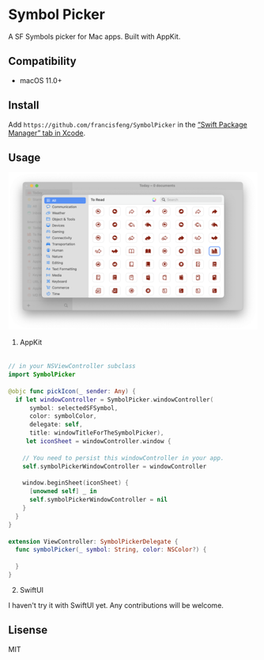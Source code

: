 # Symbol Picker

A SF Symbols picker for Mac apps. Built with AppKit.

## Compatibility

- macOS 11.0+

## Install

Add `https://github.com/francisfeng/SymbolPicker` in the [“Swift Package Manager” tab in Xcode](https://developer.apple.com/documentation/xcode/adding_package_dependencies_to_your_app).

## Usage

![screenshot of Symbol Picker](Images/screenshot.PNG)

1. AppKit
```swift

// in your NSViewController subclass
import SymbolPicker

@objc func pickIcon(_ sender: Any) {
  if let windowController = SymbolPicker.windowController(
      symbol: selectedSFSymbol,
      color: symbolColor,
      delegate: self,
      title: windowTitleForTheSymbolPicker),
     let iconSheet = windowController.window {
    
    // You need to persist this windowController in your app.
    self.symbolPickerWindowController = windowController
    
    window.beginSheet(iconSheet) {
      [unowned self] _ in
      self.symbolPickerWindowController = nil
    }
  }
}

extension ViewController: SymbolPickerDelegate {
  func symbolPicker(_ symbol: String, color: NSColor?) {
  
  }
}
```

2. SwiftUI

I haven't try it with SwiftUI yet. Any contributions will be welcome.

## Lisense
MIT
